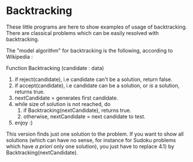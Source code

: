 # Backtracking

These little programs are here to show examples of usage of 
backtracking. There are classical problems which can be easily resolved
with backtracking.

The "model algorithm" for backtracking is the following, according to
Wikipedia :

Function Backtracking (candidate : data)

1. if reject(candidate), i.e candidate can't be a solution, return false.
2. if accept(candidate), i.e candidate can be a solution, or *is* a
solution, returns true.
3. nextCandidate = generates first candidate.
4. while size of solution is not reached, do 
	1. if Backtracking(nextCandidate), returns true.
	2. otherwise, nextCandidate = next candidate to test.
5. enjoy :)

This version finds just one solution to the problem. If you want to
show all solutions (which can have no sense, for instance for Sudoku
problems which have *a priori* only one solution), you just have to 
replace 4.1) by Backtracking(nextCandidate).
